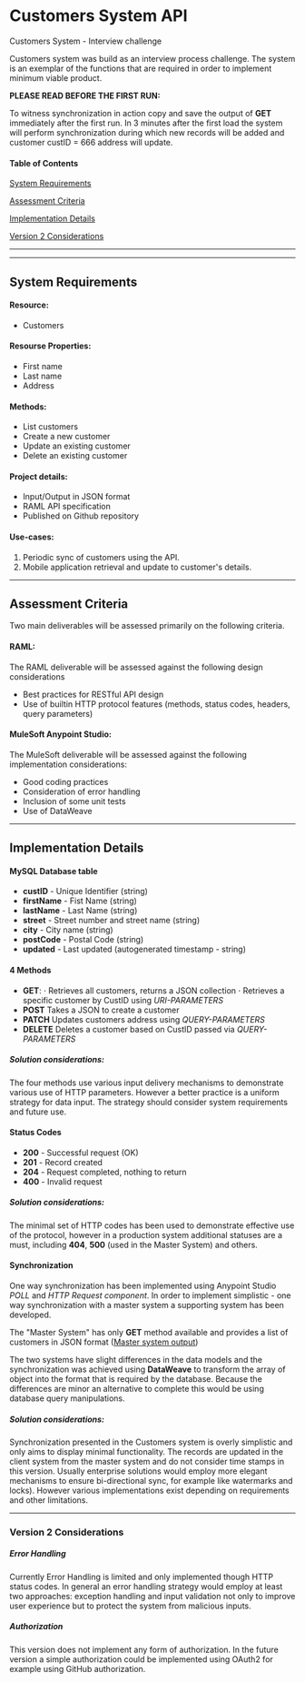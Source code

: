 # Customers System API
Customers System - Interview challenge

Customers system was build as an interview process challenge. The system is an exemplar of the functions that are required in order to implement minimum viable product.

**PLEASE READ BEFORE THE FIRST RUN:**

To witness synchronization in action copy and save the output of **GET** immediately after the first run. In 3 minutes after the first load the system will perform synchronization during which new records will be added and customer custID = 666 address will update. 


#### Table of Contents ####

[System Requirements](https://github.com/asyaiv/Customer#system-requirements)

[Assessment Criteria](https://github.com/asyaiv/Customer#assessment-criteria)

[Implementation Details](https://github.com/asyaiv/Customer#implementation-details)

[Version 2 Considerations](https://github.com/asyaiv/Customer#version-2-considerations)


___
___
## System Requirements ##

#### Resource: ####
- Customers 

#### Resourse Properties: #### 
- First name
- Last name
- Address

#### Methods: ####
- List customers
- Create a new customer
- Update an existing customer
- Delete an existing customer

#### Project details: ####
- Input/Output in JSON format 
- RAML API specification
- Published on Github repository

#### Use-cases: ####
1. Periodic sync of customers using the API.
2. Mobile application retrieval and update to customer's details.
___
## Assessment Criteria ##

Two main deliverables will be assessed primarily on the following criteria. 

#### RAML: ####
The RAML deliverable will be assessed against the following design considerations
- Best practices for RESTful API design
- Use of builtin HTTP protocol features (methods, status codes, headers, query parameters)

#### MuleSoft Anypoint Studio:  ####
The MuleSoft deliverable will be assessed against the following implementation considerations:
- Good coding practices
- Consideration of error handling
- Inclusion of some unit tests 
- Use of DataWeave
___
## Implementation Details ##

#### MySQL Database table ####
- **custID** - Unique Identifier (string)
- **firstName** - Fist Name (string)
- **lastName** - Last Name (string)
- **street** - Street number and street name (string)
- **city** - City name (string)
- **postCode** - Postal Code (string)
- **updated** - Last updated (autogenerated timestamp - string) 

#### 4 Methods ####
- **GET**: 
⋅ Retrieves all customers, returns a JSON collection
⋅ Retrieves a specific customer by CustID using *URI-PARAMETERS* 
- **POST** Takes a JSON to create a customer
- **PATCH** Updates customers address using *QUERY-PARAMETERS*
- **DELETE** Deletes a customer based on CustID passed via *QUERY-PARAMETERS*
 
##### Solution considerations: #####
The four methods use various input delivery mechanisms to demonstrate various use of HTTP parameters. However a better practice is a uniform strategy for data input. The strategy should consider system requirements and future use.  

#### Status Codes ####
- **200** - Successful request (OK)
- **201** - Record created
- **204** - Request completed, nothing to return
- **400** - Invalid request

##### Solution considerations: ##### 

The minimal set of HTTP codes has been used to demonstrate effective use of the protocol, however in a production system additional statuses are a must, including **404**, **500** (used in the Master System) and others. 

#### Synchronization ####
One way synchronization has been implemented using Anypoint Studio *POLL* and *HTTP Request component*.
In order to implement simplistic - one way synchronization with a master system a supporting system has been developed. 

The "Master System" has only **GET** method available and provides a list of customers in JSON format ([Master system output](http://mastersystem.cloudhub.io/api/clients))

The two systems have slight differences in the data models and the synchronization was achieved using **DataWeave** to transform the array of object into the format that is required by the database. Because the differences are minor an alternative to complete this would be using database query manipulations. 



##### Solution considerations: ##### 

Synchronization presented in the Customers system is overly simplistic and only aims to display minimal functionality. The records are updated in the client system from the master system and do not consider time stamps in this version. Usually enterprise solutions would employ more elegant mechanisms to ensure bi-directional sync, for example like watermarks and locks). However various implementations exist depending on requirements and other limitations.
___
### Version 2 Considerations ###

##### Error Handling #####

Currently Error Handling is limited and only implemented though HTTP status codes. In general an error handling strategy would employ at least two approaches: exception handling and input validation not only to improve user experience but to protect the system from malicious inputs. 

##### Authorization #####

This version does not implement any form of authorization. In the future version a simple authorization could be implemented using OAuth2 for example using GitHub authorization.
